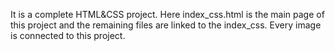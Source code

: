 It is a complete HTML&CSS project. Here index_css.html is the main page of this project and the remaining files are linked to the index_css. Every image is connected to this project.
